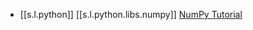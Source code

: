 

- [[s.l.python]] [[s.l.python.libs.numpy]] [NumPy Tutorial](https://youtube.com/playlist?list=PLhTjy8cBISEpTyVbZGYUesjpeUXth8rqs)
